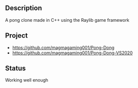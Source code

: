 ## Description
A pong clone made in C++ using the Raylib game framework

## Project
- https://github.com/magmagaming001/Pong-Dong
- https://github.com/magmagaming001/Pong-Dong-VS2020

## Status
Working well enough 